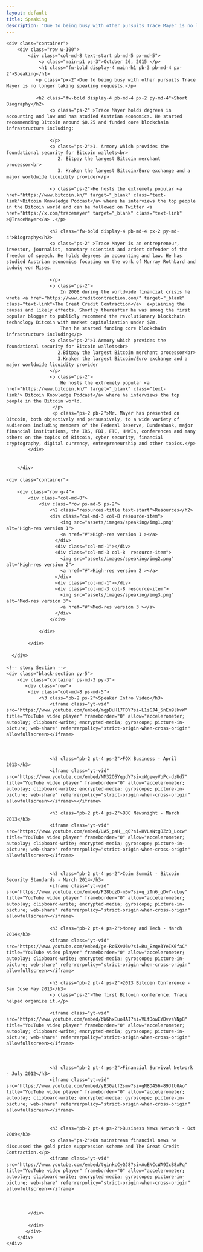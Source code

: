 ```yaml
---
layout: default
title: Speaking
description: "Due to being busy with other pursuits Trace Mayer is no longer taking speaking requests."
---
```


<html>
<body>

   <!-- Main Section -->
    <div class="container">
        <div class="row w-100">
            <div class="col-md-8 text-start pb-md-5 px-md-5">
                <p class="main-p1 ps-3">October 26, 2015 </p>
                <h1 class="fw-bold display-4 main-h1 pb-3 pb-md-4 px-2">Speaking</h1>
               <p class="px-2">Due to being busy with other pursuits Trace Mayer is no longer taking speaking requests.</p>
               
               <h2 class="fw-bold display-4 pb-md-4 px-2 py-md-4">Short Biography</h2>
                    <p class="ps-2" >Trace Mayer holds degrees in accounting and law and has studied Austrian economics. He started recommending Bitcoin around $0.25 and funded core blockchain infrastructure including:
                       
                    </p>
                    <p class="ps-2">1. Armory which provides the foundational security for Bitcoin wallets<br>
                       2. Bitpay the largest Bitcoin merchant processor<br>
                       3. Kraken the largest Bitcoin/Euro exchange and a major worldwide liquidity provider</p>

                    <p class="ps-2">He hosts the extremely popular <a href="https://www.bitcoin.kn/" target="_blank" class="text-link">Bitcoin Knowledge Podcast</a> where he interviews the top people in the Bitcoin world and can be followed on Twitter <a href="https://x.com/tracemayer" target="_blank" class="text-link" >@TraceMayer</a> .</p>

                    <h2 class="fw-bold display-4 pb-md-4 px-2 py-md-4">Biography</h2>
                    <p class="ps-2" >Trace Mayer is an entrepreneur, investor, journalist, monetary scientist and ardent defender of the freedom of speech. He holds degrees in accounting and law. He has studied Austrian economics focusing on the work of Murray Rothbard and Ludwig von Mises.
                       
                    </p>
                    <p class="ps-2">
                        In 2008 during the worldwide financial crisis he wrote <a href="https://www.creditcontraction.com/" target="_blank" class="text-link">The Great Credit Contraction</a>  explaining the causes and likely effects. Shortly thereafter he was among the first popular blogger to publicly recommend the revolutionary blockchain technology Bitcoin with market capitalization under $2m.
                        Then he started funding core blockchain infrastructure including</p>
                    <p class="ps-2">1.Armory which provides the foundational security for Bitcoin wallets<br>
                       2.Bitpay the largest Bitcoin merchant processor<br>
                       3.Kraken the largest Bitcoin/Euro exchange and a major worldwide liquidity provider
                    </p>
                    <p class="ps-2">
                        He hosts the extremely popular <a href="https://www.bitcoin.kn/" target="_blank" class="text-link"> Bitcoin Knowledge Podcast</a> where he interviews the top people in the Bitcoin world.
                     </p>
                     <p class="ps-2 pb-2">Mr. Mayer has presented on Bitcoin, both objectively and persuasively, to a wide variety of audiences including members of the Federal Reserve, Bundesbank, major financial institutions, the IRS, FBI, FTC, HNWIs, conferences and many others on the topics of Bitcoin, cyber security, financial cryptography, digital currency, entrepreneurship and other topics.</p>
            </div>

            
        </div>
  
    <div class="container">
       
        <div class="row g-4">
            <div class="col-md-8">
                <div class="row ps-md-5 ps-2">
                    <h2 class="resources-title text-start">Resources</h2>
                    <div class="col-md-3 col-8 resource-item">
                        <img src="assets/images/speaking/img1.png" alt="High-res version 1">
                        <a href="#">High-res version 1 ></a>
                      </div>
                      <div class="col-md-1"></div>
                      <div class="col-md-3 col-8  resource-item">
                        <img src="assets/images/speaking/img2.png" alt="High-res version 2">
                        <a href="#">High-res version 2 ></a>
                      </div>
                      <div class="col-md-1"></div>
                      <div class="col-md-3 col-8 resource-item">
                        <img src="assets/images/speaking/img3.png" alt="Med-res version 3">
                        <a href="#">Med-res version 3 ></a>
                      </div>
                    </div>
                    
                </div>
                
            </div>
          
      </div>

    <!-- story Section -->
    <div class="black-section py-5">
        <div class="container ps-md-3 py-3">
           <div class="row">
            <div class="col-md-8 ps-md-5">
                <h3 class="pb-2 ps-2">Speaker Intro Video</h3>
                    <iframe class="yt-vid" src="https://www.youtube.com/embed/mgpDuH17T0Y?si=L1sGJ4_5nEm9lkvW" title="YouTube video player" frameborder="0" allow="accelerometer; autoplay; clipboard-write; encrypted-media; gyroscope; picture-in-picture; web-share" referrerpolicy="strict-origin-when-cross-origin" allowfullscreen></iframe>
                    

                   
                    <h3 class="pb-2 pt-4 ps-2">FOX Business - April 2013</h3>
                    <iframe class="yt-vid" src="https://www.youtube.com/embed/NM32O5YqgdY?si=xWgewyVpPc-dzUd7" title="YouTube video player" frameborder="0" allow="accelerometer; autoplay; clipboard-write; encrypted-media; gyroscope; picture-in-picture; web-share" referrerpolicy="strict-origin-when-cross-origin" allowfullscreen></iframe>></iframe>

                    <h3 class="pb-2 pt-4 ps-2">BBC Newsnight - March 2013</h3>
                    <iframe class="yt-vid" src="https://www.youtube.com/embed/UA5_paH__q0?si=HVLaNtg8Zz3_Lccw" title="YouTube video player" frameborder="0" allow="accelerometer; autoplay; clipboard-write; encrypted-media; gyroscope; picture-in-picture; web-share" referrerpolicy="strict-origin-when-cross-origin" allowfullscreen></iframe>
                    

                    <h3 class="pb-2 pt-4 ps-2">Coin Summit - Bitcoin Security Standards - March 2014</h3>
                    <iframe class="yt-vid" src="https://www.youtube.com/embed/F28bqzD-m5w?si=q_iTn6_qDvY-uLuy" title="YouTube video player" frameborder="0" allow="accelerometer; autoplay; clipboard-write; encrypted-media; gyroscope; picture-in-picture; web-share" referrerpolicy="strict-origin-when-cross-origin" allowfullscreen></iframe>
                    
                    <h3 class="pb-2 pt-4 ps-2">Money and Tech - March 2014</h3>
                    <iframe class="yt-vid" src="https://www.youtube.com/embed/ge-Rc6XvU6w?si=Ru_Ezqe3YeIK6faC" title="YouTube video player" frameborder="0" allow="accelerometer; autoplay; clipboard-write; encrypted-media; gyroscope; picture-in-picture; web-share" referrerpolicy="strict-origin-when-cross-origin" allowfullscreen></iframe>
                    
                    <h3 class="pb-2 pt-4 ps-2">2013 Bitcoin Conference - San Jose May 2013</h3>
                    <p class="ps-2">The first Bitcoin conference. Trace helped organize it.</p>

                    <iframe class="yt-vid" src="https://www.youtube.com/embed/bW6hxEuoHAI?si=VLfDowEYDvvsYNp8" title="YouTube video player" frameborder="0" allow="accelerometer; autoplay; clipboard-write; encrypted-media; gyroscope; picture-in-picture; web-share" referrerpolicy="strict-origin-when-cross-origin" allowfullscreen></iframe>



                    <h3 class="pb-2 pt-4 ps-2">Financial Survival Network - July 2012</h3>
                    <iframe class="yt-vid" src="https://www.youtube.com/embed/yB30alf2smw?si=gN8D456-89JtU0Ao" title="YouTube video player" frameborder="0" allow="accelerometer; autoplay; clipboard-write; encrypted-media; gyroscope; picture-in-picture; web-share" referrerpolicy="strict-origin-when-cross-origin" allowfullscreen></iframe>

                
                    <h3 class="pb-2 pt-4 ps-2">Business News Network - Oct 2009</h3>
                    <p class="ps-2">On mainstream financial news he discussed the gold price suppression scheme and The Great Credit Contraction.</p>
                    <iframe class="yt-vid" src="https://www.youtube.com/embed/tginkcCyQJ8?si=AuENCcWA9IcB8xPq" title="YouTube video player" frameborder="0" allow="accelerometer; autoplay; clipboard-write; encrypted-media; gyroscope; picture-in-picture; web-share" referrerpolicy="strict-origin-when-cross-origin" allowfullscreen></iframe>
                    
                    

            </div>
               
            </div>
           </div>
        </div>
    </div>
</body>
</html>